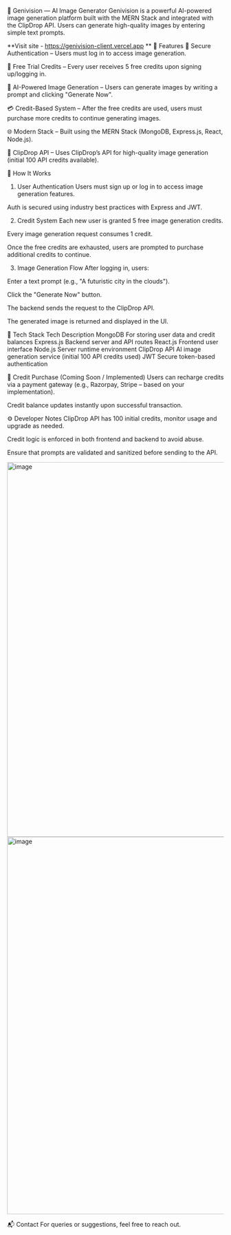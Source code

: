 🧠 Genivision — AI Image Generator
Genivision is a powerful AI-powered image generation platform built with the MERN Stack and integrated with the ClipDrop API. Users can generate high-quality images by entering simple text prompts.


**Visit site - https://genivision-client.vercel.app **
🚀 Features
🔐 Secure Authentication – Users must log in to access image generation.

🎁 Free Trial Credits – Every user receives 5 free credits upon signing up/logging in.

🎨 AI-Powered Image Generation – Users can generate images by writing a prompt and clicking "Generate Now".

💳 Credit-Based System – After the free credits are used, users must purchase more credits to continue generating images.

🌐 Modern Stack – Built using the MERN Stack (MongoDB, Express.js, React, Node.js).

🤖 ClipDrop API – Uses ClipDrop’s API for high-quality image generation (initial 100 API credits available).

📝 How It Works
1. User Authentication
Users must sign up or log in to access image generation features.

Auth is secured using industry best practices with Express and JWT.

2. Credit System
Each new user is granted 5 free image generation credits.

Every image generation request consumes 1 credit.

Once the free credits are exhausted, users are prompted to purchase additional credits to continue.

3. Image Generation Flow
After logging in, users:

Enter a text prompt (e.g., "A futuristic city in the clouds").

Click the "Generate Now" button.

The backend sends the request to the ClipDrop API.

The generated image is returned and displayed in the UI.

🔧 Tech Stack
Tech	Description
MongoDB	For storing user data and credit balances
Express.js	Backend server and API routes
React.js	Frontend user interface
Node.js	Server runtime environment
ClipDrop API	AI image generation service (initial 100 API credits used)
JWT	Secure token-based authentication

🛒 Credit Purchase (Coming Soon / Implemented)
Users can recharge credits via a payment gateway (e.g., Razorpay, Stripe – based on your implementation).

Credit balance updates instantly upon successful transaction.

⚙️ Developer Notes
ClipDrop API has 100 initial credits, monitor usage and upgrade as needed.

Credit logic is enforced in both frontend and backend to avoid abuse.

Ensure that prompts are validated and sanitized before sending to the API.


<img width="1919" height="871" alt="image" src="https://github.com/user-attachments/assets/7b92d650-1f0e-45b8-b739-747f9490f42a" />
<img width="1895" height="877" alt="image" src="https://github.com/user-attachments/assets/6122b96f-3bf3-40e5-97a5-dff8f5906e86" />



📬 Contact
For queries or suggestions, feel free to reach out.
